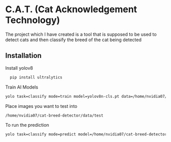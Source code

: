 # C.A.T. (Cat Acknowledgement Technology)

The project which I have created is a tool that is supposed to be used to detect cats and then classify the breed of the cat being detected

## Installation

Install yolov8

```bash
  pip install ultralytics
```
Train AI Models
```bash
yolo task=classify mode=train model=yolov8n-cls.pt data=/home/nvidia07/cat-breed-detector/data/images epochs=20 imgsz=128
```
Place images you want to test into 
```bash
/home/nvidia07/cat-breed-detector/data/test
```
To run the prediction
```bash
yolo task=classify mode=predict model=/home/nvidia07/cat-breed-detector/runs/classify/train/weights/best.pt source=/home/nvidia07/cat-breed-detector/data/test
```
